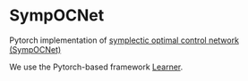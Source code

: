 # SympOCNet
Pytorch implementation of [symplectic optimal control network (SympOCNet)](https://arxiv.org/abs/2201.05475)

We use the Pytorch-based framework [Learner](https://github.com/jpzxshi/learner). 
